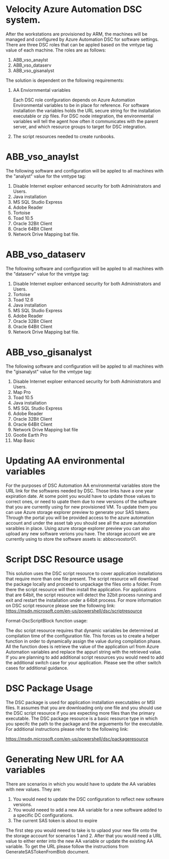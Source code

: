 # Velocity Azure Automation DSC system. 

After the workstations are provisioned by ARM, the machines will be managed and configured by Azure Automation DSC for software settings. There are three DSC roles that can be appled based on the vmtype tag value of each machine. The roles are as follows:

1. ABB_vso_anaylst
2. ABB_vso_dataserv
3. ABB_vso_gisanalyst

The solution is dependent on the following requirements: 

1. AA Enviornmental variables

   Each DSC role confguration depends on Azure Automation Environmental variables to be in place for reference. For software installation the variables holds the URL secure string for the installation executable or zip files. For DSC node integration, the environmental variables will tell the agent how often it communicates with the parent server, and which resource groups to target for DSC integration. 
2. The script resources needed to create runbooks. 

ABB_vso_anaylst
===============
The following software and configuration will be appled to all machines with the "analyst" value for the vmtype tag:

1. Disable Internet exploer enhanced security for both Administrators and Users. 
2. Java installation 
3. MS SQL Studio Express
4. Adobe Reader
5. Tortoise
6. Toad 10.5
7. Oracle 32Bit Client
8. Oracle 64Bit Client
9. Network Drive Mapping bat file. 

ABB_vso_dataserv
================
The following software and configuration will be appled to all machines with the "dataserv" value for the vmtype tag:

1. Disable Internet exploer enhanced security for both Administrators and Users. 
2. Tortoise
3. Toad 12.6
4. Java installation
5. MS SQL Studio Express
6. Adobe Reader
7. Oracle 32Bit Client
8. Oracle 64Bit Client
9. Network Drive Mapping bat file. 

ABB_vso_gisanalyst
==================
The following software and configuration will be appled to all machines with the "gisanalyst" value for the vmtype tag:

1. Disable Internet exploer enhanced security for both Administrators and Users. 
2. Map Pro
3. Toad 10.5
4. Java installation
5. MS SQL Studio Express
6. Adobe Reader
7. Oracle 32Bit Client
8. Oracle 64Bit Client
9. Network Drive Mapping bat file
10. Gootle Earth Pro
11. Map Basic

Updating AA environmental variables
===================================
For the purposes of DSC Automation AA environmental variables store the URL link for the softwares needed by DSC. Those links have a one year expiration date. At some point you would have to update those values to correct ones, or need to upate them due to new versions of the software that you are currently using for new provisioned VM. To update them you can use Azure storage explorer preview to generate your SAS tokens. Through the portal you will be provided access to the azure automation account and under the asset tab you should see all the azure automation varaibles in place. 
Using azure storage explorer preview you can also upload any new software verions you have. The storage account we are currently using to store the software assets is: abbscvsostor01. 

Script DSC Resource usage
=========================
This solution uses the DSC script resource to cover application installations that require more than one file present. The script resource will download the package locally and proceed to unpackage the files onto a folder. From there the script resource will then install the application. For applications that are 64bit, the script resource will detect the 32bit process running and exit and restart the installation under a 64bit process. For more information on DSC script resource please see the following link: https://msdn.microsoft.com/en-us/powershell/dsc/scriptresource

Format-DscScriptBlock function usage:

The dsc script resource requires that dynamic variables be determined at compilation time of the configuration file. This forces us to create a helper function in order to dynamically assign the value during compilation phase. All the function does is retrieve the value of the application url from Azure Automation variables and replace the appurl string with the retrieved value. If you are planning to add additional script resources you would need to add the additional switch case for your application. Please see the other switch cases for additional guidance. 

DSC Package Usage 
=================

The DSC package is used for application installation executables or MSI files. It assumes that you are downloading only one file and you should use the DSC script resource if you are expecting more files than the primary executable. The DSC package resource is a basic resource type in which you specifc the path to the package and the arguements for the executable. For additional instructions please refer to the following link:

https://msdn.microsoft.com/en-us/powershell/dsc/packageresource

Generating New URL for AA variables
===================================
There are scenarios in which you would have to update the AA variables with new values. They are:

1. You would need to update the DSC configuration to reflect new software versions. 
2. You would neeed to add a new AA variable for a new software added to a specific DC configurations.
3. The current SAS token is about to expire

The first step you would neeed to take is to uplaod your new file onto the the storage account for scenarios 1 and 2. 
After that you would need a URL value to either enter into the new AA variable or update the existing AA variable. To get the URL please follow the instructions from GenerateSASTokenFromBlob document. 

